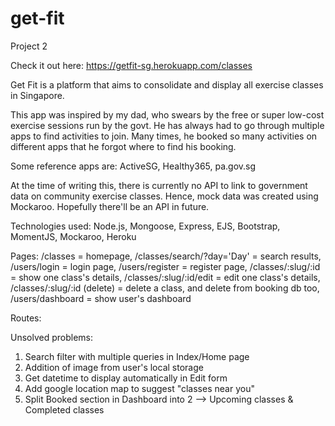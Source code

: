 # get-fit
Project 2

Check it out here: https://getfit-sg.herokuapp.com/classes

Get Fit is a platform that aims to consolidate and display all exercise classes in Singapore. 

This app was inspired by my dad, who swears by the free or super low-cost exercise sessions run by the govt. He has always had to go through multiple apps to find activities to join. Many times, he booked so many activities on different apps that he forgot where to find his booking.

Some reference apps are: ActiveSG, Healthy365, pa.gov.sg

At the time of writing this, there is currently no API to link to government data on community exercise classes. Hence, mock data was created using Mockaroo. Hopefully there'll be an API in future. 

Technologies used:
Node.js,
Mongoose, 
Express,
EJS, 
Bootstrap,
MomentJS,
Mockaroo,
Heroku

Pages:
/classes = homepage,
/classes/search/?day='Day' = search results,
/users/login = login page,
/users/register = register page,
/classes/:slug/:id = show one class's details,
/classes/:slug/:id/edit = edit one class's details,
/classes/:slug/:id (delete) = delete a class, and delete from booking db too,
/users/dashboard = show user's dashboard





Routes:




Unsolved problems:
1. Search filter with multiple queries in Index/Home page
2. Addition of image from user's local storage
3. Get datetime to display automatically in Edit form
4. Add google location map to suggest "classes near you"
5. Split Booked section in Dashboard into 2 --> Upcoming classes & Completed classes